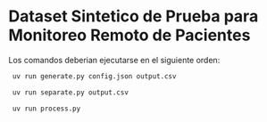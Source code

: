 # Dataset Sintetico de Prueba para Monitoreo Remoto de Pacientes

Los comandos deberian ejecutarse en el siguiente orden: 

```bash
 uv run generate.py config.json output.csv
```

```bash
 uv run separate.py output.csv
```

```bash
 uv run process.py
```